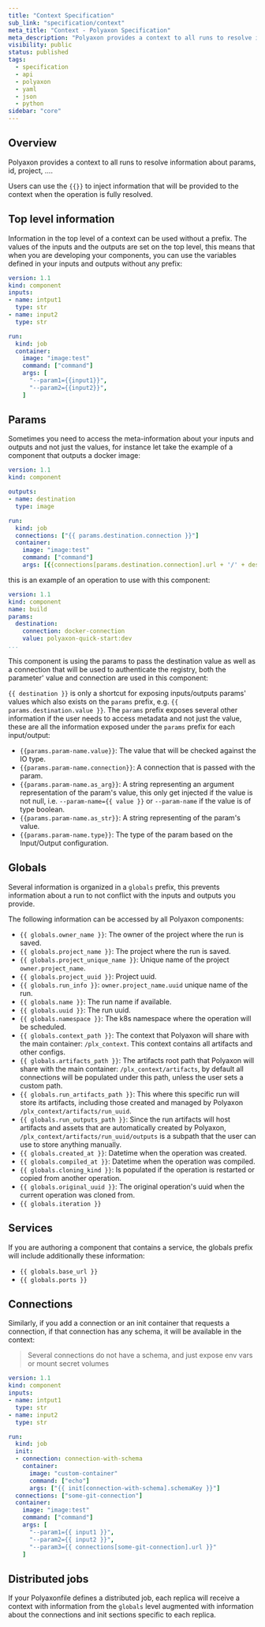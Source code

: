 ```yaml
---
title: "Context Specification"
sub_link: "specification/context"
meta_title: "Context - Polyaxon Specification"
meta_description: "Polyaxon provides a context to all runs to resolve information about params, id, project, ...."
visibility: public
status: published
tags:
  - specification
  - api
  - polyaxon
  - yaml
  - json
  - python
sidebar: "core"
---
```


## Overview

Polyaxon provides a context to all runs to resolve information about params, id, project, ....

Users can use the `{{}}` to inject information that will be provided to the context when the operation is fully resolved.

## Top level information

Information in the top level of a context can be used without a prefix.
The values of the inputs and the outputs are set on the top level, this means that when you are developing your components,
you can use the variables defined in your inputs and outputs without any prefix:

```yaml
version: 1.1
kind: component
inputs:
- name: intput1
  type: str
- name: input2
  type: str

run:
  kind: job
  container:
    image: "image:test"
    command: ["command"]
    args: [
      "--param1={{input1}}",
      "--param2={{input2}}",
    ]
```

## Params

Sometimes you need to access the meta-information about your inputs and outputs and not just the values, 
for instance let take the example of a component that outputs a docker image:

```yaml
version: 1.1
kind: component

outputs:
- name: destination
  type: image

run:
  kind: job
  connections: ["{{ params.destination.connection }}"]
  container:
    image: "image:test"
    command: ["command"]
    args: [{{connections[params.destination.connection].url + '/' + destination}}]
```

this is an example of an operation to use with this component:

```yaml
version: 1.1
kind: component
name: build
params:
  destination:
    connection: docker-connection
    value: polyaxon-quick-start:dev
...
```

This component is using the params to pass the destination value as well as a connection that will be used to authenticate the registry, 
both the parameter' value and connection are used in this component:

`{{ destination }}` is only a shortcut for exposing inputs/outputs params' values which also exists on the `params` prefix, e.g. `{{ params.destination.value }}`.
The `params` prefix exposes several other information if the user needs to access metadata and not just the value, these are all the information exposed under the `params` prefix for each input/output:

 * `{{params.param-name.value}}`: The value that will be checked against the IO type.
 * `{{params.param-name.connection}}`: A connection that is passed with the param.
 * `{{params.param-name.as_arg}}`: A string representing an argument representation of the param's value, this only get injected if the value is not null, i.e. `--param-name={{ value }}` or `--param-name` if the value is of type boolean.
 * `{{params.param-name.as_str}}`: A string representing of the param's value.
 * `{{params.param-name.type}}`: The type of the param based on the Input/Output configuration.


## Globals

Several information is organized in a `globals` prefix,
this prevents information about a run to not conflict with the inputs and outputs you provide.

The following information can be accessed by all Polyaxon components:

 * `{{ globals.owner_name }}`: The owner of the project where the run is saved.
 * `{{ globals.project_name }}`: The project where the run is saved.
 * `{{ globals.project_unique_name }}`: Unique name of the project `owner.project_name`.
 * `{{ globals.project_uuid }}`: Project uuid.
 * `{{ globals.run_info }}`: `owner.project_name.uuid` unique name of the run.
 * `{{ globals.name }}`: The run name if available.
 * `{{ globals.uuid }}`: The run uuid.
 * `{{ globals.namespace }}`: The k8s namespace where the operation will be scheduled.
 * `{{ globals.context_path }}`: The context that Polyaxon will share with the main container: `/plx_context`. This context contains all artifacts and other configs.
 * `{{ globals.artifacts_path }}`: The artifacts root path that Polyaxon will share with the main container: `/plx_context/artifacts`, by default all connections will be populated under this path, unless the user sets a custom path.
 * `{{ globals.run_artifacts_path }}`: This where this specific run will store its artifacts, including those created and managed by Polyaxon `/plx_context/artifacts/run_uuid`.
 * `{{ globals.run_outputs_path }}`: Since the run artifacts will host artifacts and assets that are automatically created by Polyaxon, `/plx_context/artifacts/run_uuid/outputs` is a subpath that the user can use to store anything manually.
 * `{{ globals.created_at }}`: Datetime when the operation was created.
 * `{{ globals.compiled_at }}`: Datetime when the operation was compiled.
 * `{{ globals.cloning_kind }}`: Is populated if the operation is restarted or copied from another operation.
 * `{{ globals.original_uuid }}`: The original operation's uuid when the current operation was cloned from.
 * `{{ globals.iteration }}`

## Services

If you are authoring a component that contains a service, the globals prefix will include additionally these information:

 * `{{ globals.base_url }}`
 * `{{ globals.ports }}`

## Connections

Similarly, if you add a connection or an init container that requests a connection, if that connection has any schema, it will be available in the context:

> Several connections do not have a schema, and just expose env vars or mount secret volumes

```yaml
version: 1.1
kind: component
inputs:
- name: intput1
  type: str
- name: input2
  type: str

run:
  kind: job
  init:
  - connection: connection-with-schema
    container:
      image: "custom-container"
      command: ["echo"]
      args: ["{{ init[connection-with-schema].schemaKey }}"]
  connections: ["some-git-connection"]
  container:
    image: "image:test"
    command: ["command"]
    args: [
      "--param1={{ input1 }}",
      "--param2={{ input2 }}",
      "--param3={{ connections[some-git-connection].url }}"
    ]
```

## Distributed jobs

If your Polyaxonfile defines a distributed job, each replica will receive a context with information from the `globals` level augmented with
information about the connections and init sections specific to each replica.
